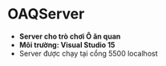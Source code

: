 # OAQServer
- **Server cho trò chơi Ô ăn quan**
- **Môi trường: Visual Studio 15**
- Server được chạy tại cổng 5500 localhost
